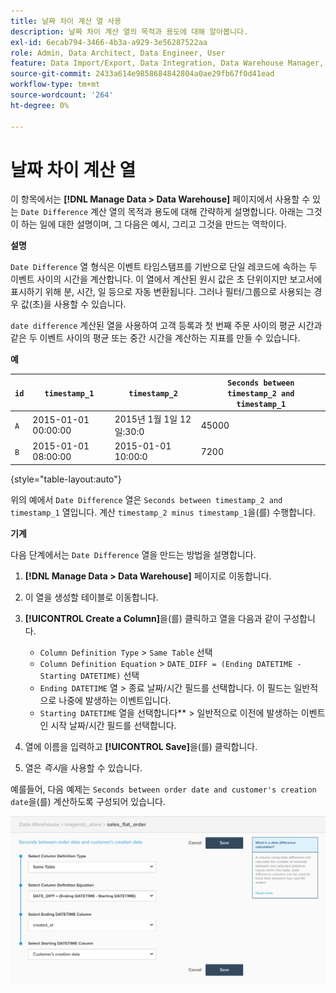 ```yaml
---
title: 날짜 차이 계산 열 사용
description: 날짜 차이 계산 열의 목적과 용도에 대해 알아봅니다.
exl-id: 6ecab794-3466-4b3a-a929-3e56287522aa
role: Admin, Data Architect, Data Engineer, User
feature: Data Import/Export, Data Integration, Data Warehouse Manager, Commerce Tables
source-git-commit: 2433a614e9858684842804a0ae29fb67f0d41ead
workflow-type: tm+mt
source-wordcount: '264'
ht-degree: 0%

---
```


# 날짜 차이 계산 열

이 항목에서는 **[!DNL Manage Data > Data Warehouse]** 페이지에서 사용할 수 있는 `Date Difference` 계산 열의 목적과 용도에 대해 간략하게 설명합니다. 아래는 그것이 하는 일에 대한 설명이며, 그 다음은 예시, 그리고 그것을 만드는 역학이다.

**설명**

`Date Difference` 열 형식은 이벤트 타임스탬프를 기반으로 단일 레코드에 속하는 두 이벤트 사이의 시간을 계산합니다. 이 열에서 계산된 원시 값은 초 단위이지만 보고서에 표시하기 위해 분, 시간, 일 등으로 자동 변환됩니다. 그러나 필터/그룹으로 사용되는 경우 값(초)을 사용할 수 있습니다.

`date difference` 계산된 열을 사용하여 고객 등록과 첫 번째 주문 사이의 평균 시간과 같은 두 이벤트 사이의 평균 또는 중간 시간을 계산하는 지표를 만들 수 있습니다.

**예**

| **`id`** | **`timestamp_1`** | **`timestamp_2`** | **`Seconds between timestamp_2 and timestamp_1`** |
|--- |--- |--- |--- |
| `A` | 2015-01-01 00:00:00 | 2015년 1월 1일 12일:30:0 | 45000 |
| `B` | 2015-01-01 08:00:00 | 2015-01-01 10:00:0 | 7200 |

{style="table-layout:auto"}


위의 예에서 `Date Difference` 열은 `Seconds between timestamp_2 and timestamp_1` 열입니다. 계산 `timestamp_2 minus timestamp_1`을(를) 수행합니다.

**기계**

다음 단계에서는 `Date Difference` 열을 만드는 방법을 설명합니다.

1. **[!DNL Manage Data > Data Warehouse]** 페이지로 이동합니다.
1. 이 열을 생성할 테이블로 이동합니다.
1. **[!UICONTROL Create a Column]**&#x200B;을(를) 클릭하고 열을 다음과 같이 구성합니다.
   * `Column Definition Type` > `Same Table` 선택
   * `Column Definition Equation` > `DATE_DIFF = (Ending DATETIME - Starting DATETIME)` 선택
   * `Ending DATETIME` 열 > 종료 날짜/시간 필드를 선택합니다. 이 필드는 일반적으로 나중에 발생하는 이벤트입니다.
   * `Starting DATETIME` 열을 선택합니다** > 일반적으로 이전에 발생하는 이벤트인 시작 날짜/시간 필드를 선택합니다.

1. 열에 이름을 입력하고 **[!UICONTROL Save]**&#x200B;을(를) 클릭합니다.
1. 열은 *즉시*&#x200B;을 사용할 수 있습니다.

예를들어, 다음 예제는 `Seconds between order date and customer's creation date`을(를) 계산하도록 구성되어 있습니다.

![](../../assets/date_diff.png)
